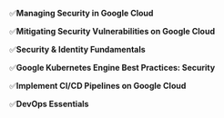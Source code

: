 ✅**Managing Security in Google Cloud**

✅**Mitigating Security Vulnerabilities on Google Cloud**

✅**Security & Identity Fundamentals**

✅**Google Kubernetes Engine Best Practices: Security**

✅**Implement CI/CD Pipelines on Google Cloud**

✅**DevOps Essentials**